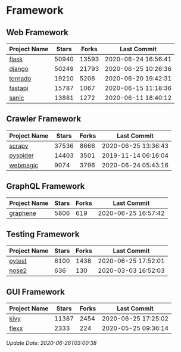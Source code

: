 # Framework

## Web Framework

| Project Name | Stars | Forks | Last Commit |
| ------------ | ----- | ----- | ----------- |
| [flask](https://github.com/pallets/flask) | 50940 | 13593 | 2020-06-24 16:56:41 |
| [django](https://github.com/django/django) | 50249 | 21793 | 2020-06-25 10:26:36 |
| [tornado](https://github.com/tornadoweb/tornado) | 19210 | 5206 | 2020-06-20 19:42:31 |
| [fastapi](https://github.com/tiangolo/fastapi) | 15787 | 1067 | 2020-06-15 11:18:36 |
| [sanic](https://github.com/huge-success/sanic) | 13881 | 1272 | 2020-06-11 18:40:12 |

## Crawler Framework

| Project Name | Stars | Forks | Last Commit |
| ------------ | ----- | ----- | ----------- |
| [scrapy](https://github.com/scrapy/scrapy) | 37536 | 8666 | 2020-06-25 13:36:43 |
| [pyspider](https://github.com/binux/pyspider) | 14403 | 3501 | 2019-11-14 06:16:04 |
| [webmagic](https://github.com/code4craft/webmagic) | 9074 | 3796 | 2020-06-24 05:43:16 |

## GraphQL Framework

| Project Name | Stars | Forks | Last Commit |
| ------------ | ----- | ----- | ----------- |
| [graphene](https://github.com/graphql-python/graphene) | 5806 | 619 | 2020-06-25 16:57:42 |

## Testing Framework

| Project Name | Stars | Forks | Last Commit |
| ------------ | ----- | ----- | ----------- |
| [pytest](https://github.com/pytest-dev/pytest) | 6100 | 1438 | 2020-06-25 17:52:01 |
| [nose2](https://github.com/nose-devs/nose2) | 636 | 130 | 2020-03-03 16:52:03 |

## GUI Framework

| Project Name | Stars | Forks | Last Commit |
| ------------ | ----- | ----- | ----------- |
| [kivy](https://github.com/kivy/kivy) | 11387 | 2454 | 2020-06-25 17:25:02 |
| [flexx](https://github.com/flexxui/flexx) | 2333 | 224 | 2020-05-25 09:36:14 |

*Update Date: 2020-06-26T03:00:38*